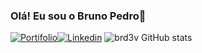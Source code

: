 ### Olá! Eu sou o Bruno Pedro👋
[![Portifolio](https://img.shields.io/website?label=SujeitoProgramador.com&style=for-the-badge&url=https://brd3vportifolio.com/)](https://portifolio-brd3v.vercel.app/)[![Linkedin](https://img.shields.io/badge/LinkedIn-0077B5?style=for-the-badge&logo=linkedin&logoColor=white)]([https://portifolio-brd3v.vercel.app/](https://www.linkedin.com/in/bruno-s-60132b102/))
![brd3v GitHub stats](https://github-readme-stats.vercel.app/api?username=brd3v&show_icons=true&theme=radical)
<!--
**brd3v/brd3v** is a ✨ _special_ ✨ repository because its `README.md` (this file) appears on your GitHub profile.

Here are some ideas to get you started:
- 🔭 I’m currently working on ...
- 🌱 I’m currently learning ...
- 👯 I’m looking to collaborate on ...
- 🤔 I’m looking for help with ...
- 💬 Ask me about ...
- 📫 How to reach me: ...
- 😄 Pronouns: ...
- ⚡ Fun fact: ...
-->
